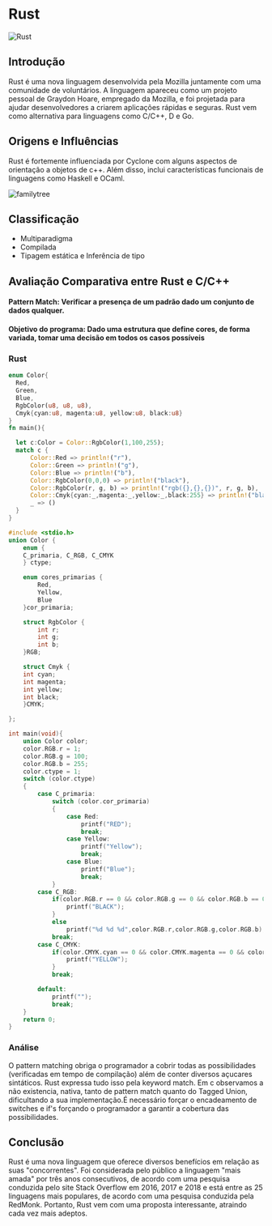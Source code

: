 # Rust
![Rust](https://upload.wikimedia.org/wikipedia/commons/d/d5/Rust_programming_language_black_logo.svg)

## Introdução
Rust é uma nova linguagem desenvolvida pela Mozilla juntamente com uma comunidade de voluntários. A linguagem apareceu como um projeto pessoal de Graydon Hoare, empregado da Mozilla, e foi projetada para ajudar desenvolvedores a criarem aplicações rápidas e seguras. Rust vem como alternativa para linguagens como C/C++, D e Go.

## Origens e Influências
Rust é fortemente influenciada por Cyclone com alguns aspectos de orientação a objetos de c++. Além disso, inclui características funcionais de linguagens como Haskell e OCaml.

![familytree](https://5b0988e595225.cdn.sohucs.com/images/20180731/ebd0b140415944dfa019ab257473b6e7.png)

## Classificação
- Multiparadigma
- Compilada
- Tipagem estática e Inferência de tipo 

## Avaliação Comparativa entre Rust e C/C++

#### Pattern Match: Verificar a presença de um padrão dado um conjunto de dados qualquer.
#### Objetivo do programa: Dado uma estrutura que define cores, de forma variada, tomar uma decisão em todos os casos possíveis

### Rust
  ```rust
enum Color{
    Red,
    Green,
    Blue,
    RgbColor(u8, u8, u8),
    Cmyk{cyan:u8, magenta:u8, yellow:u8, black:u8}
}
fn main(){

    let c:Color = Color::RgbColor(1,100,255);
    match c {
        Color::Red => println!("r"),
        Color::Green => println!("g"),
        Color::Blue => println!("b"),
        Color::RgbColor(0,0,0) => println!("black"),
        Color::RgbColor(r, g, b) => println!("rgb({},{},{})", r, g, b),
        Color::Cmyk{cyan:_,magenta:_,yellow:_,black:255} => println!("black"),
        _ => ()
    }
}
  ``` 

```c
#include <stdio.h>
union Color {
    enum {
    C_primaria, C_RGB, C_CMYK
    } ctype;

    enum cores_primarias {
        Red,
        Yellow,
        Blue
    }cor_primaria;

    struct RgbColor {
        int r;
        int g;
        int b;
    }RGB;

    struct Cmyk {
    int cyan;
    int magenta;
    int yellow;
    int black;
    }CMYK;

};

int main(void){
    union Color color;
    color.RGB.r = 1;
    color.RGB.g = 100;
    color.RGB.b = 255;
    color.ctype = 1;
    switch (color.ctype)
    {
        case C_primaria:
            switch (color.cor_primaria)
            {
                case Red:
                    printf("RED");
                    break;
                case Yellow:
                    printf("Yellow");
                    break;
                case Blue:
                    printf("Blue");
                    break;
            }
        case C_RGB:
            if(color.RGB.r == 0 && color.RGB.g == 0 && color.RGB.b == 0){
                printf("BLACK");
            }
            else
                printf("%d %d %d",color.RGB.r,color.RGB.g,color.RGB.b);
            break;
        case C_CMYK:
            if(color.CMYK.cyan == 0 && color.CMYK.magenta == 0 && color.CMYK.yellow == 255 && color.CMYK.black == 0){
                printf("YELLOW");
            }
            break;

        default:
            printf("");
            break;
    }
    return 0;
}
``` 

### Análise
O pattern matching obriga o programador a cobrir todas as possibilidades (verificadas em tempo de compilação) além de conter diversos açucares sintáticos. Rust expressa tudo isso pela keyword match. Em c observamos a não existencia, nativa, tanto de pattern match quanto do Tagged Union, dificultando a sua implementação.É necessário forçar o encadeamento de switches e if's forçando o programador a garantir a cobertura das possibilidades.


## Conclusão
Rust é uma nova linguagem que oferece diversos benefícios em relação as suas "concorrentes". Foi considerada pelo público a linguagem "mais amada" por três anos consecutivos, de acordo com uma pesquisa conduzida pelo site Stack Overflow em 2016, 2017 e 2018 e está entre as 25 linguagens mais populares, de acordo com uma pesquisa conduzida pela RedMonk. Portanto, Rust vem com uma proposta interessante, atraindo cada vez mais adeptos.